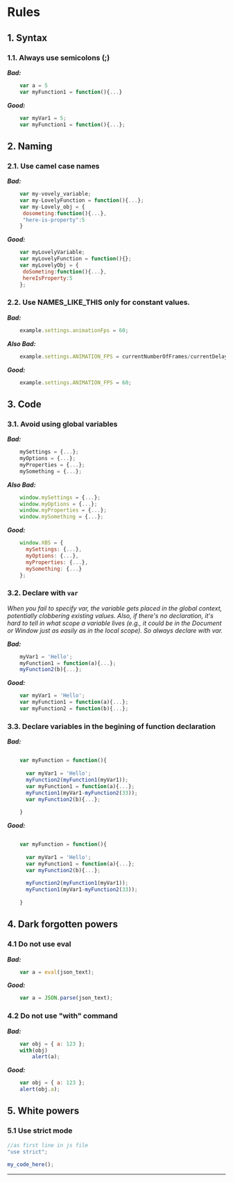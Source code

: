 # Rules

## 1. Syntax

### 1.1. Always use semicolons (;)

***Bad:***

```js
    var a = 5
    var myFunction1 = function(){...}
```  

***Good:***
```js    
    var myVar1 = 5;
    var myFunction1 = function(){...};
``` 
 
## 2. Naming

### 2.1.	Use camel case names
   
   
***Bad:***

```js
    var my-vovely_variable;
    var my-LovelyFunction = function(){...};
    var my-Lovely_obj = {
     dosometing:function(){...},
     "here-is-property":5
    }
```  

***Good:***

```js    
    var myLovelyVariable;
    var myLovelyFunction = function(){};
    var myLovelyObj = {
     doSometing:function(){...},
     hereIsProperty:5
    };
```  

 
<!--#### 2.2	Constructor function name should start with capital letter and named as a singular noun

***Bad:***

```js
    function Apples() {...}
    function Apples() {...}

    
***Good:***

```js
    function Apple() {...}
    -->
    
### 2.2. Use NAMES_LIKE_THIS only for constant values.


***Bad:***

```js
    example.settings.animationFps = 60;
```  

***Also Bad:***

```js    
    example.settings.ANIMATION_FPS = currentNumberOfFrames/currentDelay;
```  
    
***Good:***

```js
    example.settings.ANIMATION_FPS = 60;
```  



## 3. Code


### 3.1. Avoid using global variables

***Bad:***

```js
    mySettings = {...};
    myOptions = {...};
    myProperties = {...};
    mySomething = {...};
```  

***Also Bad:***

```js
    window.mySettings = {...};
    window.myOptions = {...};
    window.myProperties = {...};
    window.mySomething = {...};
```  

    
***Good:***

```js
    window.XBS = {
      mySettings: {...},
      myOptions: {...},
      myProperties: {...},
      mySomething: {...}
    };
```  

    
### 3.2. Declare with `var`
 
*When you fail to specify var, the variable gets placed in the global context, potentially clobbering existing values. Also, if there's no declaration, it's hard to tell in what scope a variable lives (e.g., it could be in the Document or Window just as easily as in the local scope). So always declare with var.*
 
***Bad:***

```js
    myVar1 = 'Hello';
    myFunction1 = function(a){...};
    myFunction2(b){...};
```  

    
***Good:***

```js    
    var myVar1 = 'Hello';
    var myFunction1 = function(a){...};
    var myFunction2 = function(b){...};
```  

### 3.3. Declare variables in the begining of function declaration
 
***Bad:***

```js

    var myFunction = function(){
    
      var myVar1 = 'Hello';
      myFunction2(myFunction1(myVar1));
      var myFunction1 = function(a){...};
      myFunction1(myVar1-myFunction2(33));
      var myFunction2(b){...};
      
    }
```  

    
***Good:***


```js

    var myFunction = function(){
    
      var myVar1 = 'Hello';
      var myFunction1 = function(a){...};
      var myFunction2(b){...};
      
      myFunction2(myFunction1(myVar1));
      myFunction1(myVar1-myFunction2(33));
      
    }
```  

## 4. Dark forgotten powers

### 4.1 Do not use eval

***Bad:***

```js
    var a = eval(json_text);
```  

***Good:***
```js    
    var a = JSON.parse(json_text);
``` 

### 4.2 Do not use "with" command

***Bad:***
```js
    var obj = { a: 123 };
    with(obj)
        alert(a);
```  

***Good:***
```js    
    var obj = { a: 123 };
    alert(obj.a);
``` 

## 5. White powers

### 5.1 Use strict mode

```js
//as first line in js file
"use strict"; 
  
my_code_here();
```

---------------------------------------------------------------------------
